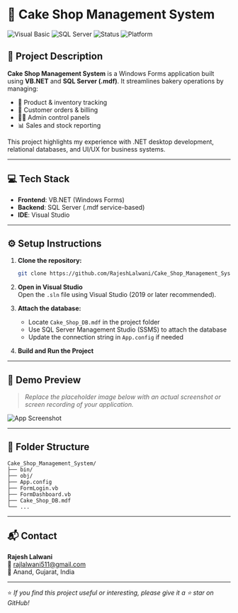 # 🎂 Cake Shop Management System

![Visual Basic](https://img.shields.io/badge/Language-VB.NET-blueviolet)
![SQL Server](https://img.shields.io/badge/Database-SQL%20Server-red)
![Status](https://img.shields.io/badge/Status-Completed-brightgreen)
![Platform](https://img.shields.io/badge/Platform-Windows-lightgrey)

## 📌 Project Description

**Cake Shop Management System** is a Windows Forms application built using **VB.NET** and **SQL Server (.mdf)**. It streamlines bakery operations by managing:

- 🎂 Product & inventory tracking  
- 🧾 Customer orders & billing  
- 🧑‍💼 Admin control panels  
- 📊 Sales and stock reporting  

This project highlights my experience with .NET desktop development, relational databases, and UI/UX for business systems.

---

## 💻 Tech Stack

- **Frontend**: VB.NET (Windows Forms)
- **Backend**: SQL Server (.mdf service-based)
- **IDE**: Visual Studio

---

## ⚙️ Setup Instructions

1. **Clone the repository:**
   ```bash
   git clone https://github.com/RajeshLalwani/Cake_Shop_Management_System.git
   ```

2. **Open in Visual Studio**  
   Open the `.sln` file using Visual Studio (2019 or later recommended).

3. **Attach the database:**
   - Locate `Cake_Shop_DB.mdf` in the project folder
   - Use SQL Server Management Studio (SSMS) to attach the database
   - Update the connection string in `App.config` if needed

4. **Build and Run the Project**

---

## 📸 Demo Preview

> _Replace the placeholder image below with an actual screenshot or screen recording of your application._

![App Screenshot](https://via.placeholder.com/800x400.png?text=Cake+Shop+Management+System+Demo)

---

## 📂 Folder Structure

```
Cake_Shop_Management_System/
├── bin/
├── obj/
├── App.config
├── FormLogin.vb
├── FormDashboard.vb
├── Cake_Shop_DB.mdf
└── ...
```

---

## 📬 Contact

**Rajesh Lalwani**  
📧 rajlalwani511@gmail.com  
📍 Anand, Gujarat, India

---

⭐ _If you find this project useful or interesting, please give it a ⭐ star on GitHub!_
